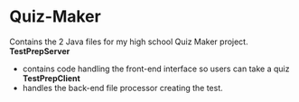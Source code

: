 # Quiz-Maker
Contains the 2 Java files for my high school Quiz Maker project.
**TestPrepServer**
- contains code handling the front-end interface so users can take a quiz
**TestPrepClient**
- handles the back-end file processor creating the test.
